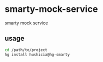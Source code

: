 # smarty-mock-service

smarty mock service

## usage

```bash
cd /path/to/project
hg install hushicia@hg-smarty
```

